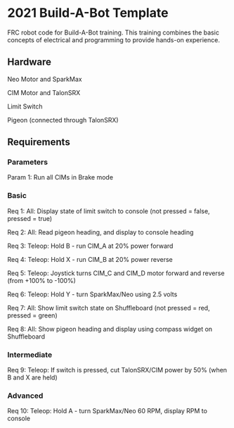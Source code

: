 # 2021 Build-A-Bot Template
 FRC robot code for Build-A-Bot training. This training combines the basic concepts of electrical and programming to provide hands-on experience.
  
 ## Hardware
 Neo Motor and SparkMax
 
 CIM Motor and TalonSRX

 Limit Switch
 
 Pigeon (connected through TalonSRX)
 
 ## Requirements
 
 ### Parameters
 Param 1: Run all CIMs in Brake mode
 
 ### Basic
 Req 1: All: Display state of limit switch to console (not pressed = false, pressed = true)
 
 Req 2: All: Read pigeon heading, and display to console heading
 
 Req 3: Teleop: Hold B - run CIM_A at 20% power forward
 
 Req 4: Teleop: Hold X - run CIM_B at 20% power reverse
 
 Req 5: Teleop: Joystick turns CIM_C and CIM_D motor forward and reverse (from +100% to -100%)
 
 Req 6: Teleop: Hold Y - turn SparkMax/Neo using 2.5 volts
 
 Req 7: All: Show limit switch state on Shuffleboard (not pressed = red, pressed = green)
 
 Req 8: All: Show pigeon heading and display using compass widget on Shuffleboard
 
 ### Intermediate

 Req 9: Teleop: If switch is pressed, cut TalonSRX/CIM power by 50% (when B and X are held)
 
 ### Advanced
 
 Req 10: Teleop: Hold A - turn SparkMax/Neo 60 RPM, display RPM to console

